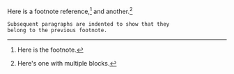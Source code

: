 Here is a footnote reference,[^1] and another.[^longnote]

[^1]: Here is the footnote.

[^longnote]: Here's one with multiple blocks.

<!-- deno-fmt-ignore -->
    Subsequent paragraphs are indented to show that they
    belong to the previous footnote.
